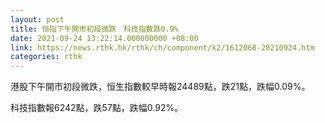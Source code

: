 ```yaml
---
layout: post
title: 恒指下午開市初段微跌　科技指數跌0.9%
date: 2021-09-24 13:22:14.000000000 +08:00
link: https://news.rthk.hk/rthk/ch/component/k2/1612068-20210924.htm
categories: rthk
---
```


港股下午開市初段微跌，恒生指數較早時報24489點，跌21點，跌幅0.09%。

科技指數報6242點，跌57點，跌幅0.92%。
